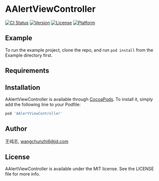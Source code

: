 # AAlertViewController

[![CI Status](https://img.shields.io/travis/王纯志/AAlertViewController.svg?style=flat)](https://travis-ci.org/王纯志/AAlertViewController)
[![Version](https://img.shields.io/cocoapods/v/AAlertViewController.svg?style=flat)](https://cocoapods.org/pods/AAlertViewController)
[![License](https://img.shields.io/cocoapods/l/AAlertViewController.svg?style=flat)](https://cocoapods.org/pods/AAlertViewController)
[![Platform](https://img.shields.io/cocoapods/p/AAlertViewController.svg?style=flat)](https://cocoapods.org/pods/AAlertViewController)

## Example

To run the example project, clone the repo, and run `pod install` from the Example directory first.

## Requirements

## Installation

AAlertViewController is available through [CocoaPods](https://cocoapods.org). To install
it, simply add the following line to your Podfile:

```ruby
pod 'AAlertViewController'
```

## Author

王纯志, wangchunzhi6@jd.com

## License

AAlertViewController is available under the MIT license. See the LICENSE file for more info.
